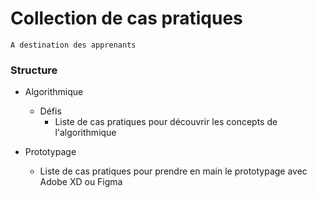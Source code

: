 # Collection de cas pratiques

	A destination des apprenants

### Structure

- Algorithmique
	+ Défis
		* Liste de cas pratiques pour découvrir les concepts de l'algorithmique

- Prototypage
	+ Liste de cas pratiques pour prendre en main le prototypage avec Adobe XD ou Figma